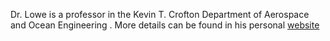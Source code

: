 Dr. Lowe is a professor in the Kevin T. Crofton Department of Aerospace and Ocean Engineering . More details can be found in his personal [website](https://www.aoe.vt.edu/people/faculty/lowe/personal-page.html)